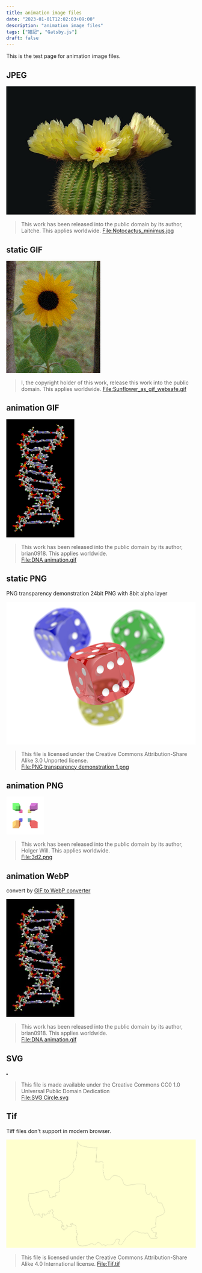 ```yaml
---
title: animation image files
date: "2023-01-01T12:02:03+09:00"
description: "animation image files"
tags: ["雑記", "Gatsby.js"]
draft: false
---
```


This is the test page for animation image files.

## JPEG

![](./640px-Notocactus_minimus.jpg)
> This work has been released into the public domain by its author, Laitche. This applies worldwide.
> [File:Notocactus_minimus.jpg](https://commons.wikimedia.org/wiki/File:Notocactus_minimus.jpg)

## static GIF

![](./Sunflower_as_gif_websafe.gif)

> I, the copyright holder of this work, release this work into the public domain. This applies worldwide.
> [File:Sunflower_as_gif_websafe.gif](https://commons.wikimedia.org/wiki/File:Sunflower_as_gif_websafe.gif)

## animation GIF

![](./DNA_animation.gif)
> This work has been released into the public domain by its author, brian0918. This applies worldwide.  
> [File:DNA animation.gif](https://commons.wikimedia.org/wiki/File:DNA_animation.gif)

## static PNG

PNG transparency demonstration 24bit PNG with 8bit alpha layer

![](./PNG_transparency_demonstration_1.png)

> This file is licensed under the Creative Commons Attribution-Share Alike 3.0 Unported license.  
> [File:PNG transparency demonstration 1.png](https://commons.wikimedia.org/wiki/File:PNG_transparency_demonstration_1.png)

## animation PNG

![](./3d2.png)

> This work has been released into the public domain by its author, Holger Will. This applies worldwide.  
> [File:3d2.png](https://commons.wikimedia.org/wiki/File:3d2.png)

## animation WebP

convert by [GIF to WebP converter](https://ezgif.com/gif-to-webp/)

![](./DNA_animation.webp)
> This work has been released into the public domain by its author, brian0918. This applies worldwide.  
> [File:DNA animation.gif](https://commons.wikimedia.org/wiki/File:DNA_animation.gif)

## SVG

![](./SVG_Circle.svg)
> This file is made available under the Creative Commons CC0 1.0 Universal Public Domain Dedication  
> [File:SVG Circle.svg](https://commons.wikimedia.org/wiki/File:SVG_Circle.svg)

## Tif

Tiff files don't support in modern browser.

![](./tif.tif)
> This file is licensed under the Creative Commons Attribution-Share Alike 4.0 International license.
> [File:Tif.tif](https://commons.wikimedia.org/wiki/File:Tif.tif)